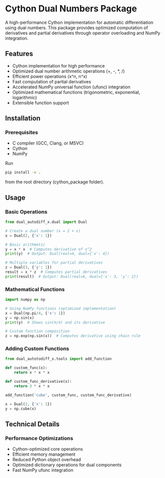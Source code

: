 # Cython Dual Numbers Package

A high-performance Cython implementation for automatic differentiation using dual numbers. This package provides optimized computation of derivatives and partial derivatives through operator overloading and NumPy integration.

## Features

- Cython implementation for high performance
- Optimized dual number arithmetic operations (+, -, *, /)
- Efficient power operations (x^n, n^x)
- Fast computation of partial derivatives
- Accelerated NumPy universal function (ufunc) integration
- Optimized mathematical functions (trigonometric, exponential, logarithmic)
- Extensible function support

## Installation

### Prerequisites
- C compiler (GCC, Clang, or MSVC)
- Cython
- NumPy

Run
```bash
pip install -e .
```
from the root directory (cython_package folder).

## Usage

### Basic Operations

```python
from dual_autodiff_x.dual import Dual

# Create a dual number (x = 2 + ε)
x = Dual(2, {'x': 1})

# Basic arithmetic
y = x * x  # Computes derivative of x^2
print(y)  # Output: Dual(real=4, dual={'x': 4})

# Multiple variables for partial derivatives
z = Dual(3, {'y': 1})
result = x * z  # Computes partial derivatives
print(result)  # Output: Dual(real=6, dual={'x': 3, 'y': 2})
```

### Mathematical Functions

```python
import numpy as np

# Using NumPy functions (optimized implementation)
x = Dual(np.pi/4, {'x': 1})
y = np.sin(x)
print(y)  # Shows sin(π/4) and its derivative

# Custom function composition
z = np.exp(np.sin(x))  # Computes derivative using chain rule
```

### Adding Custom Functions

```python
from dual_autotodiff_x.tools import add_function

def custom_func(x):
    return x * x * x

def custom_func_derivative(x):
    return 3 * x * x

add_function('cube', custom_func, custom_func_derivative)

x = Dual(2, {'x': 1})
y = np.cube(x)
```

## Technical Details

### Performance Optimizations

- Cython-optimized core operations
- Efficient memory management
- Reduced Python object overhead
- Optimized dictionary operations for dual components
- Fast NumPy ufunc integration
